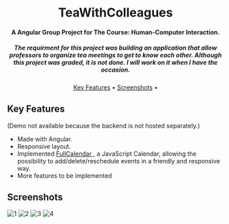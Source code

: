 <h1 align="center">
  TeaWithColleagues
  <br>
</h1>

<h4 align="center">A Angular Group Project for The Course: Human-Computer Interaction.</h4>
<h5 align="center">The requirment for this project was building an application that allow professors to organize tea meetings to get to know each other. Although this project was graded, it is not done. I will work on it when I have the occasion. </h5>
<p align="center">
  <a href="#key-features">Key Features</a> •
  <a href="#screenshots">Screenshots</a> •
</p>

## Key Features

(Demo not available because the backend is not hosted separately.) 
* Made with Angular.
* Responsive layout.
* Implemented <a href="https://fullcalendar.io/" target="_blank"> FullCalendar </a>, a JavaScript Calendar,
allowing the possibility to add/delete/reschedule events in a friendly and responsive way.
* More features to be implemented

## Screenshots

![1](https://user-images.githubusercontent.com/103831098/215075509-70ced85e-8a01-4f5f-b995-d2f522535d06.png)
![2](https://user-images.githubusercontent.com/103831098/215075517-83b1302a-a0ad-4d98-9b17-3fa73a620d4c.png)
![3](https://user-images.githubusercontent.com/103831098/215075522-ee6f41ca-b5b8-4192-aa3e-bc8d444f76f4.png)
![4](https://user-images.githubusercontent.com/103831098/215075527-b1f411b1-906e-4af7-9c4a-d77fdaecf1f7.png)
